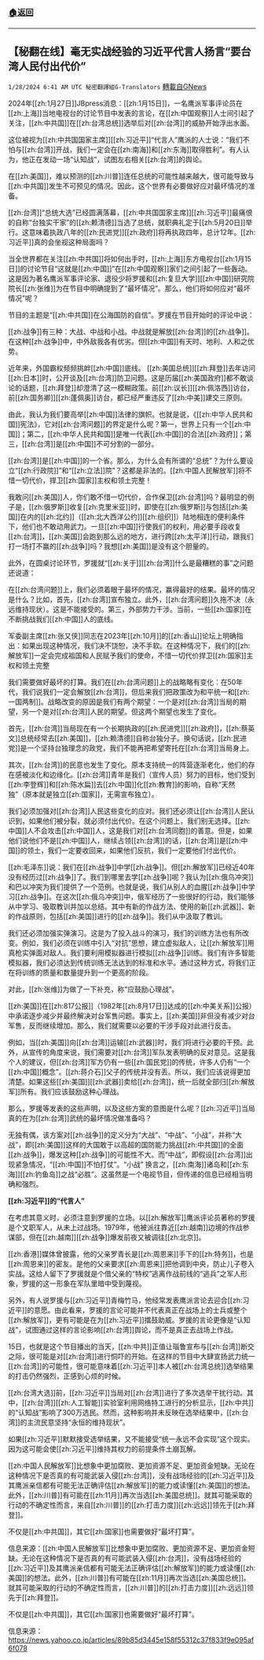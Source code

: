 ###  [:house:返回](README.md)
---


## 【秘翻在线】毫无实战经验的习近平代言人扬言“要台湾人民付出代价”
`1/28/2024 6:41 AM UTC 秘密翻譯組G-Translators` [轉載自GNews](https://gnews.org/articles/2259791)

2024年[[zh:1月27日]]JBpress消息：[[zh:1月15日]]，一名鹰派军事评论员在[[zh:上海]]当地电视台的讨论节目中发表的言论，在[[zh:中国观察]]人士间引起了关注，[[zh:中共国]]在[[zh:台湾总统]]选举后对[[zh:台湾]]的威胁开始浮出水面。

这位被视为[[zh:中共国国家主席]][[zh:习近平]]“代言人”鹰派的人士说：“我们不怕与[[zh:台湾]]开战，我们一定会在[[zh:南海]]和[[zh:东海]]取得胜利”。有人认为，他正在发动一场“认知战”，试图左右相关[[zh:台湾]]的舆论。

在[[zh:美国]]，难以预测的[[zh:川普]]连任总统的可能性越来越大，很可能导致与[[zh:中共国]]发生不可预见的情况。因此，这个世界有必要做好应对最坏情况的准备。

[[zh:台湾]]“总统大选”已经圆满落幕，[[zh:中共国国家主席]][[zh:习近平]]最痛恨的自称“台独实干家”的[[zh:赖清德]]当选了总统，就职典礼定于[[zh:5月20日]]举行。这意味着执政八年的[[zh:民进党]][[zh:政府]]将再执政四年，总计12年。[[zh:习近平]]真的会坐视这种局面吗？

当全世界都在关注[[zh:中共国]]将如何出手时，[[zh:上海]]东方电视台[[zh:1月15日]]的讨论节目“这就是[[zh:中国]]”在[[zh:中国观察]]家们之间引起了一些轰动。这是因为著名鹰派军事评论家、退役少将罗援和[[zh:复旦大学]][[zh:中国]]研究院院长[[zh:张维]]为在节目中明确提到了“最坏情况”。那么，他们将如何应对“最坏情况”呢？

节目的主题是“[[zh:中共国]]在公海国防的自信”。罗援在节目开始时的评论中说：

[[zh:战争]]有三种：大战、中战和小战。中战就是解放[[zh:台湾]]的[[zh:战争]]。在这种[[zh:战争]]中，中外敌我各有优劣。但[[zh:中国]]有天时、地利、人和之优势。

近年来，外国霸权频频挑衅[[zh:中国]]底线。 [[zh:美国总统]][[zh:拜登]]去年访问[[zh:日本]]时，公开谈及[[zh:台湾]]防卫问题。这是历届[[zh:美国政府]]都不敢谈论的话题，[[zh:拜登]]却澄清了这一模糊政策。前[[zh:议长]][[zh:佩洛西]]访台，前[[zh:国务卿]][[zh:蓬佩奥]]访台，都已经严重违反了[[zh:中美]]建交三原则。

由此，我认为我们要高举[[zh:中国]]法律的旗帜。也就是说，《[[zh:中华人民共和国]]宪法》，它对[[zh:台湾问题]]的界定是什么呢？第一，世界上只有一个[[zh:中国]]；第二，[[zh:中华人民共和国]]是唯一代表[[zh:中国]]的合法[[zh:政府]]；第三，[[zh:台湾]]是[[zh:中国]]不可分割的一部分。

[[zh:台湾]]是[[zh:中国]]的一个省。那么，为什么会有所谓的“总统”？为什么要设立“[[zh:行政院]]”和“[[zh:立法]]院”？这都是非法的。[[zh:中国人民解放军]]将不惜一切代价，捍卫[[zh:国家]]主权和领土完整！

我敢问[[zh:美国]]人，你们敢不惜一切代价，合作保卫[[zh:台湾]]吗？最明显的例子是，[[zh:俄罗斯]]收复[[zh:克里米亚]]时，即使在[[zh:俄罗斯]]与包括[[zh:美国]]在内的[[zh:北约]]（[[zh:北大西洋公约]][[zh:组织]]）陆地相连的便利条件下，他们也不敢动用武力。一旦[[zh:中国]]行使我们的权利，用必要手段收复[[zh:台湾]]，[[zh:美国]]会跑到那么远的地方，进行跨[[zh:太平洋]]行动，跟我们打一场打不赢的[[zh:战争]]吗？我想[[zh:美国]]是没有这个胆量的。

此外，在圆桌讨论环节，罗援就“[[zh:关于]][[zh:台湾]]什么是最糟糕的事”之问题还说道：

在[[zh:台湾问题]]上，我们必须着眼于最坏的情况，赢得最好的结果。最坏的情况是什么？比如，首先，[[zh:台湾]]宣布独立。此外，[[zh:台湾问题]]久拖不决（永远维持现状）。这是不能接受的。第三，外部势力干涉。当前，一些[[zh:国家]]在不断挑战我们[[zh:中国]]人的底线。

军委副主席[[zh:张又侠]]同志在2023年[[zh:10月]]的[[zh:香山]]论坛上明确指出：如果出现这种情况，我们决不饶恕，决不手软。在这种情况下，我们的[[zh:解放军]]一定会完成祖国和人民赋予我们的使命，不惜一切代价捍卫[[zh:国家]]主权和领土完整

我们需要做好最坏的打算。我们在[[zh:台湾问题]]上的战略略有变化：在50年代，我们说我们一定会解放[[zh:台湾]]，但后来我们把政策改为和平统一和[[zh:一国两制]]。战略改变的原因是我们有两个期望：一个是对[[zh:台湾]]当局的期望，另一个是对[[zh:台湾]]人民的期望。但这两个期望也发生了变化。

首先，[[zh:台湾]]当局现在有一个长期执政的[[zh:民进党]][[zh:政府]]，[[zh:蔡英文]]总统经常去[[zh:美国]]，[[zh:赖清德]]自称台独分子。换句话说，[[zh:民进党]]是一个坚持台独理念的政党，我们不能再把希望寄托在[[zh:台湾]]当局身上。

其次，[[zh:台湾]]的民意也发生了变化。原本支持统一的阵营逐渐老化，他们的存在感被淡化和边缘化。[[zh:台湾]]青年是我们（宣传人员）努力的目标，他们受到[[zh:李登辉]]和[[zh:陈水扁]]去[[zh:中国]]化[[zh:教育]]的影响，自称“天然独”（原本就是独立[[zh:国家]]，无需宣布独立）。

我们必须加强对[[zh:台湾]]人民这些变化的应对。我们还必须让[[zh:台湾]]人民认识到，如果他们被分裂，就必须付出代价。在这个问题上，我们别无选择。[[zh:中国]]人不会攻击[[zh:中国]]人，这是我们对[[zh:台湾同胞]]的善意。但是，如果他们说他们不是[[zh:中国]]人，继续占领[[zh:台湾]]的话，[[zh:台湾]]是[[zh:中国]]的领土，我们一定要收回来，如果他们反抗，我们一定要他们付出代价。

[[zh:毛泽东]]说：我们在[[zh:战争]]中学[[zh:战争]]。但[[zh:解放军]]已经近40年没有经历过[[zh:战争]]了。我们到哪里去学[[zh:战争]]呢？我认为[[zh:俄乌冲突]]和巴以冲突为我们提供了一个范例。也就是说，我们从别人的血腥[[zh:战争]]中学习[[zh:战争]]。在这次[[zh:俄乌冲突]]中，俄军经历了一些很好的行动，我们能够从中学习、吸取教训并加以总结。其中有新的作战方法、使用的新[[zh:武器]]、新的作战原则，包括[[zh:美国]]进行的[[zh:战争]]。我们从中汲取了教训。

我们还必须加强实弹演习。这是为了投入战斗的演习，我们的训练方法也有所改变。例如，我们必须在训练中引入“对抗”思想，建立虚拟敌人，让[[zh:解放军]]用真枪实弹面对敌人。我们要利用模拟器进行模拟[[zh:战争]]训练。我们有许多智能模拟器，我们必须达到传统训练无法达到的标准和水平。通过这种方式，将我们正在将训练的质量和数量提升到一个更高的阶段。

对此，[[zh:张维]]为做了一下补充，称“应鼓励心理战”。

[[zh:美国]]在[[zh:817公报]]（1982年[[zh:8月17日]]达成的[[zh:中美关系]]公报）中承诺逐步减少并最终解决对台军售问题。事实上，[[zh:美国]]非但没有减少对台军售，反而继续增加。那么，我们就需要以必要的干涉手段对此进行反击。

例如，当[[zh:美国]]向[[zh:台湾]]运输[[zh:武器]]时，我们将进行必要的干预。此外，从宣传的角度来说，我们需要对[[zh:台湾]]军队发表明确的反对意见。这是我个人的建议，但[[zh:台湾]]军方仍有一些[[zh:国民党]]的传统，许多人仍有“一个[[zh:中国]]概念”。[[zh:蒋介石]]父子的传统并没有丢。所以，我们应该说得更加清楚。如果这些[[zh:美国]][[zh:武器]]卖给[[zh:台湾]]，统一后就全部归[[zh:解放军]]所有。我们应该鼓励这种心理战。

那么，罗援等发表的这些声明，以及这些方案的意图是什么呢？[[zh:习近平]]当局真的在为[[zh:台湾]]武统的最坏情况做准备吗？

无独有偶，该方案对[[zh:战争]]的定义分为“大战”、“中战”、“小战”，并称“大战”，即[[zh:美国]]这样的大国敢于以高超的国防能力挑战[[zh:中共国]]的全面[[zh:战争]]，爆发这种[[zh:战争]]的可能性不大。而“中战”，即假设[[zh:台湾]]出现紧急情况，“[[zh:中国]]不怕打仗”。“小战” 换言之，[[zh:南海]]诸岛和[[zh:东海]][[zh:钓鱼岛]]之战“必胜”。这虽然是一个电视节目，但传递的信息已经相当明确和强烈。

**[[zh:习近平]]的“代言人”**

在考虑其意义时，必须注意到罗援的立场。以[[zh:解放军]]鹰派评论员著称的罗援是个文职军人，从未上过战场。1979年，他被派往靠近[[zh:越南]]边境的作战参谋部，但在[[zh:越南]][[zh:战争]]爆发前夜又被调往[[zh:北京]]。

[[zh:香港]]媒体曾披露，他的父亲罗青长是[[zh:周恩来]]手下的[[zh:特务]]，也是[[zh:周恩来]]的密友。是他的父亲要求[[zh:周恩来]]把他调到中央，防止儿子卷入实战。这给人留下了罗援就是个借父亲的“特权”逃离作战前线的“逃兵”之军人形象，罗援的这一形象在军队里暗中受到蔑视。

另外，有人说罗援与[[zh:习近平]]青梅竹马，他经常发表鹰派言论去迎合[[zh:习近平]]的意愿。由此看来，罗援的言论可能并不代表真正在战场上的士兵或整个[[zh:解放军]]，更有可能是在为[[zh:习近平]]擂鼓助威。罗援的言论更像是“认知战”，试图通过这样的言论影响[[zh:台湾]]舆论，而不是真正去战场上作战。

15日，也就是这个节目播出的当天，[[zh:中共]]正值让瑙鲁宣布与[[zh:台湾]]断交之际，很可能是对[[zh:台湾]]进行恫吓的开始。在这样的节目中大肆宣扬武力统一[[zh:台湾]]的可能性，很可能意味着[[zh:习近平]]本人被[[zh:台湾总统]]选举结果的打击仍然强烈，正感到心烦的时候。

[[zh:台湾大选]]前，[[zh:习近平]]当局对[[zh:台湾]]进行了多次选举干扰行动。其中，[[zh:台湾]][[zh:人工智能]]实验室利用网络特工进行的分析显示，[[zh:中共]]的“认知战”影响了300万选民。然而，这种影响并未反映在选举结果中，[[zh:台湾]]的主流民意坚持“永恒的维持现状”。

如果[[zh:习近平]]默默接受选举结果，又不能接受“统一永远不会实现”这个现实。因为这可能会使[[zh:习近平]]维持其权力的前提条件土崩瓦解。

[[zh:中国人民解放军]]比想象中更加腐败、更加资源不足、更加资金短缺。无论在这种情况下是否真的有可能武装入侵[[zh:台湾]]，没有战场经验的[[zh:习近平]]及其鹰派亲信都有可能无法正确评估[[zh:解放军]]的能力或读懂[[zh:美国]]的想法。此外，[[zh:川普]]有可能在[[zh:11月]]再次当选[[zh:美国总统]]。就其可能采取的行动的不确定性而言，来自[[zh:川普]]的[[zh:打击力度]][[zh:远远]]领先于[[zh:拜登]]。

不仅是[[zh:中共国]]，其它[[zh:国家]]也需要做好“最坏打算”。

信息来源：[[zh:中国人民解放军]]比想象中更加腐败、更加资源不足、更加资金短缺。无论在这种情况下是否真的有可能武装入侵[[zh:台湾]]，没有战场经验的[[zh:习近平]]及其鹰派亲信都有可能无法正确评估[[zh:解放军]]的能力或读懂[[zh:美国]]的想法。此外，[[zh:川普]]有可能在[[zh:11月]]再次当选[[zh:美国总统]]。就其可能采取的行动的不确定性而言，[[zh:川普]]的[[zh:打击力度]][[zh:远远]]领先于[[zh:拜登]]。

不仅是[[zh:中共国]]，其它[[zh:国家]]也需要做好“最坏打算”。

信息来源：https://news.yahoo.co.jp/articles/89b85d3445e158f55312c37f833f9e095af6f078
